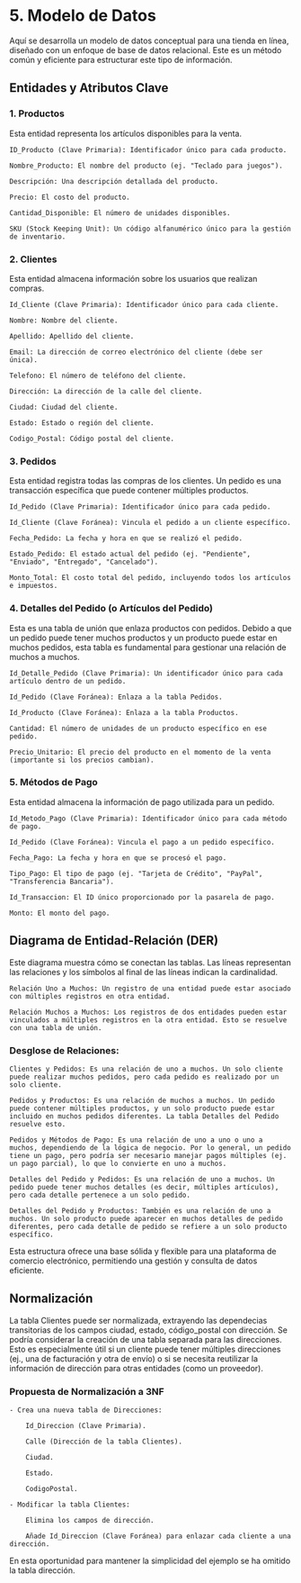 # 5. Modelo de Datos

Aquí se desarrolla un modelo de datos conceptual para una tienda en línea, diseñado con un enfoque de base de datos relacional. Este es un método común y eficiente para estructurar este tipo de información.

## Entidades y Atributos Clave

### 1. Productos

Esta entidad representa los artículos disponibles para la venta.

    ID_Producto (Clave Primaria): Identificador único para cada producto.

    Nombre_Producto: El nombre del producto (ej. "Teclado para juegos").

    Descripción: Una descripción detallada del producto.

    Precio: El costo del producto.

    Cantidad_Disponible: El número de unidades disponibles.

    SKU (Stock Keeping Unit): Un código alfanumérico único para la gestión de inventario.

### 2. Clientes

Esta entidad almacena información sobre los usuarios que realizan compras.

    Id_Cliente (Clave Primaria): Identificador único para cada cliente.

    Nombre: Nombre del cliente.

    Apellido: Apellido del cliente.

    Email: La dirección de correo electrónico del cliente (debe ser única).

    Telefono: El número de teléfono del cliente.

    Dirección: La dirección de la calle del cliente.

    Ciudad: Ciudad del cliente.

    Estado: Estado o región del cliente.

    Codigo_Postal: Código postal del cliente.

### 3. Pedidos

Esta entidad registra todas las compras de los clientes. Un pedido es una transacción específica que puede contener múltiples productos.

    Id_Pedido (Clave Primaria): Identificador único para cada pedido.

    Id_Cliente (Clave Foránea): Vincula el pedido a un cliente específico.

    Fecha_Pedido: La fecha y hora en que se realizó el pedido.

    Estado_Pedido: El estado actual del pedido (ej. "Pendiente", "Enviado", "Entregado", "Cancelado").

    Monto_Total: El costo total del pedido, incluyendo todos los artículos e impuestos.

### 4. Detalles del Pedido (o Artículos del Pedido)

Esta es una tabla de unión que enlaza productos con pedidos. Debido a que un pedido puede tener muchos productos y un producto puede estar en muchos pedidos, esta tabla es fundamental para gestionar una relación de muchos a muchos.

    Id_Detalle_Pedido (Clave Primaria): Un identificador único para cada artículo dentro de un pedido.

    Id_Pedido (Clave Foránea): Enlaza a la tabla Pedidos.

    Id_Producto (Clave Foránea): Enlaza a la tabla Productos.

    Cantidad: El número de unidades de un producto específico en ese pedido.

    Precio_Unitario: El precio del producto en el momento de la venta (importante si los precios cambian).

### 5. Métodos de Pago

Esta entidad almacena la información de pago utilizada para un pedido.

    Id_Metodo_Pago (Clave Primaria): Identificador único para cada método de pago.

    Id_Pedido (Clave Foránea): Vincula el pago a un pedido específico.

    Fecha_Pago: La fecha y hora en que se procesó el pago.

    Tipo_Pago: El tipo de pago (ej. "Tarjeta de Crédito", "PayPal", "Transferencia Bancaria").

    Id_Transaccion: El ID único proporcionado por la pasarela de pago.

    Monto: El monto del pago.

## Diagrama de Entidad-Relación (DER)

Este diagrama muestra cómo se conectan las tablas. Las líneas representan las relaciones y los símbolos al final de las líneas indican la cardinalidad.

    Relación Uno a Muchos: Un registro de una entidad puede estar asociado con múltiples registros en otra entidad.

    Relación Muchos a Muchos: Los registros de dos entidades pueden estar vinculados a múltiples registros en la otra entidad. Esto se resuelve con una tabla de unión.

### Desglose de Relaciones:

    Clientes y Pedidos: Es una relación de uno a muchos. Un solo cliente puede realizar muchos pedidos, pero cada pedido es realizado por un solo cliente.

    Pedidos y Productos: Es una relación de muchos a muchos. Un pedido puede contener múltiples productos, y un solo producto puede estar incluido en muchos pedidos diferentes. La tabla Detalles del Pedido resuelve esto.

    Pedidos y Métodos de Pago: Es una relación de uno a uno o uno a muchos, dependiendo de la lógica de negocio. Por lo general, un pedido tiene un pago, pero podría ser necesario manejar pagos múltiples (ej. un pago parcial), lo que lo convierte en uno a muchos.

    Detalles del Pedido y Pedidos: Es una relación de uno a muchos. Un pedido puede tener muchos detalles (es decir, múltiples artículos), pero cada detalle pertenece a un solo pedido.

    Detalles del Pedido y Productos: También es una relación de uno a muchos. Un solo producto puede aparecer en muchos detalles de pedido diferentes, pero cada detalle de pedido se refiere a un solo producto específico.

Esta estructura ofrece una base sólida y flexible para una plataforma de comercio electrónico, permitiendo una gestión y consulta de datos eficiente.

## Normalización

La tabla Clientes puede ser normalizada, extrayendo las dependecias transitorias de los campos ciudad, estado, código_postal con dirección.
Se podría considerar la creación de una tabla separada para las direcciones. Esto es especialmente útil si un cliente puede tener múltiples direcciones (ej., una de facturación y otra de envío) o si se necesita reutilizar la información de dirección para otras entidades (como un proveedor).

### Propuesta de Normalización a 3NF

    - Crea una nueva tabla de Direcciones:

        Id_Direccion (Clave Primaria).

        Calle (Dirección de la tabla Clientes).

        Ciudad.

        Estado.

        CodigoPostal.

    - Modificar la tabla Clientes:

        Elimina los campos de dirección.

        Añade Id_Direccion (Clave Foránea) para enlazar cada cliente a una dirección.

En esta oportunidad para mantener la simplicidad del ejemplo se ha omitido la tabla dirección.